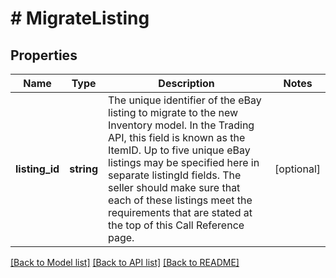 # # MigrateListing

## Properties

Name | Type | Description | Notes
------------ | ------------- | ------------- | -------------
**listing_id** | **string** | The unique identifier of the eBay listing to migrate to the new Inventory model. In the Trading API, this field is known as the ItemID. Up to five unique eBay listings may be specified here in separate listingId fields. The seller should make sure that each of these listings meet the requirements that are stated at the top of this Call Reference page. | [optional] 

[[Back to Model list]](../../README.md#documentation-for-models) [[Back to API list]](../../README.md#documentation-for-api-endpoints) [[Back to README]](../../README.md)


